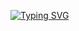 [![Typing SVG](https://readme-typing-svg.herokuapp.com/?lines=Hi+there👋;I'm+Brilian+Natanael+Zega;I+graduated+from;Bandung+Institute+of+Technology;majoring+in+Geophysical+Engineering)](https://git.io/typing-svg)
